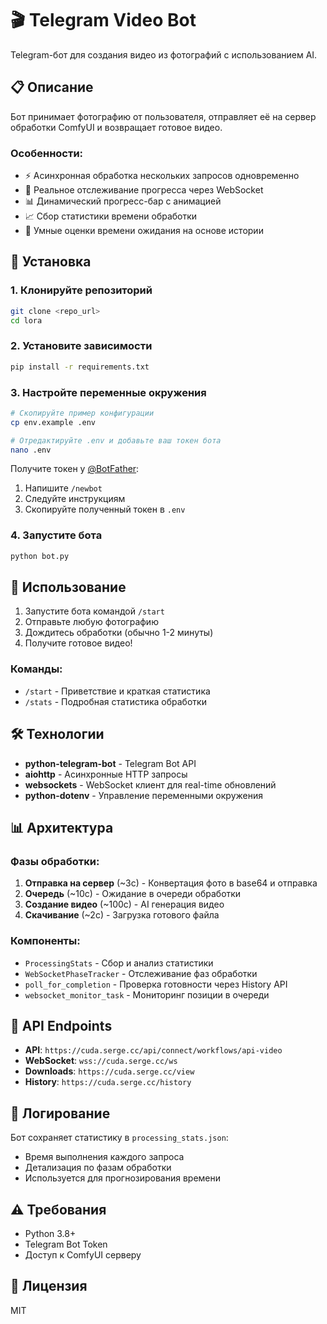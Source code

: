 # 🎬 Telegram Video Bot

Telegram-бот для создания видео из фотографий с использованием AI.

## 📋 Описание

Бот принимает фотографию от пользователя, отправляет её на сервер обработки ComfyUI и возвращает готовое видео.

### Особенности:
- ⚡ Асинхронная обработка нескольких запросов одновременно
- 🔌 Реальное отслеживание прогресса через WebSocket
- 📊 Динамический прогресс-бар с анимацией
- 📈 Сбор статистики времени обработки
- 🎯 Умные оценки времени ожидания на основе истории

## 🚀 Установка

### 1. Клонируйте репозиторий
```bash
git clone <repo_url>
cd lora
```

### 2. Установите зависимости
```bash
pip install -r requirements.txt
```

### 3. Настройте переменные окружения
```bash
# Скопируйте пример конфигурации
cp env.example .env

# Отредактируйте .env и добавьте ваш токен бота
nano .env
```

Получите токен у [@BotFather](https://t.me/BotFather):
1. Напишите `/newbot`
2. Следуйте инструкциям
3. Скопируйте полученный токен в `.env`

### 4. Запустите бота
```bash
python bot.py
```

## 📱 Использование

1. Запустите бота командой `/start`
2. Отправьте любую фотографию
3. Дождитесь обработки (обычно 1-2 минуты)
4. Получите готовое видео!

### Команды:
- `/start` - Приветствие и краткая статистика
- `/stats` - Подробная статистика обработки

## 🛠 Технологии

- **python-telegram-bot** - Telegram Bot API
- **aiohttp** - Асинхронные HTTP запросы
- **websockets** - WebSocket клиент для real-time обновлений
- **python-dotenv** - Управление переменными окружения

## 📊 Архитектура

### Фазы обработки:
1. **Отправка на сервер** (~3с) - Конвертация фото в base64 и отправка
2. **Очередь** (~10с) - Ожидание в очереди обработки
3. **Создание видео** (~100с) - AI генерация видео
4. **Скачивание** (~2с) - Загрузка готового файла

### Компоненты:
- `ProcessingStats` - Сбор и анализ статистики
- `WebSocketPhaseTracker` - Отслеживание фаз обработки
- `poll_for_completion` - Проверка готовности через History API
- `websocket_monitor_task` - Мониторинг позиции в очереди

## 🔧 API Endpoints

- **API**: `https://cuda.serge.cc/api/connect/workflows/api-video`
- **WebSocket**: `wss://cuda.serge.cc/ws`
- **Downloads**: `https://cuda.serge.cc/view`
- **History**: `https://cuda.serge.cc/history`

## 📝 Логирование

Бот сохраняет статистику в `processing_stats.json`:
- Время выполнения каждого запроса
- Детализация по фазам обработки
- Используется для прогнозирования времени

## ⚠️ Требования

- Python 3.8+
- Telegram Bot Token
- Доступ к ComfyUI серверу

## 📄 Лицензия

MIT

